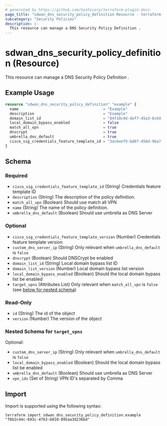 ```yaml
---
# generated by https://github.com/hashicorp/terraform-plugin-docs
page_title: "sdwan_dns_security_policy_definition Resource - terraform-provider-sdwan"
subcategory: "Security Policies"
description: |-
  This resource can manage a DNS Security Policy Definition .
---
```


# sdwan_dns_security_policy_definition (Resource)

This resource can manage a DNS Security Policy Definition .

## Example Usage

```terraform
resource "sdwan_dns_security_policy_definition" "example" {
  name                                      = "Example"
  description                               = "Example"
  domain_list_id                            = "84f10c9d-def7-45a3-8c64-6df26163c861"
  local_domain_bypass_enabled               = false
  match_all_vpn                             = true
  dnscrypt                                  = true
  umbrella_dns_default                      = true
  cisco_sig_credentials_feature_template_id = "3ac6eef9-bd8f-458d-96a7-a932c90b1e75"
}
```

<!-- schema generated by tfplugindocs -->
## Schema

### Required

- `cisco_sig_credentials_feature_template_id` (String) Credentials feature template ID
- `description` (String) The description of the policy definition.
- `match_all_vpn` (Boolean) Should use match all VPN
- `name` (String) The name of the policy definition.
- `umbrella_dns_default` (Boolean) Should use umbrella as DNS Server

### Optional

- `cisco_sig_credentials_feature_template_version` (Number) Credentials feature template version
- `custom_dns_server_ip` (String) Only relevant when `umbrella_dns_default` is `false`
- `dnscrypt` (Boolean) Should DNSCrypt be enabled
- `domain_list_id` (String) Local domain bypass list ID
- `domain_list_version` (Number) Local domain bypass list version
- `local_domain_bypass_enabled` (Boolean) Should the local domain bypass list be enabled
- `target_vpns` (Attributes List) Only relevant when `match_all_vpn` is `false` (see [below for nested schema](#nestedatt--target_vpns))

### Read-Only

- `id` (String) The id of the object
- `version` (Number) The version of the object

<a id="nestedatt--target_vpns"></a>
### Nested Schema for `target_vpns`

Optional:

- `custom_dns_server_ip` (String) Only relevant when `umbrella_dns_default` is `false`
- `local_domain_bypass_enabled` (Boolean) Should the local domain bypass list be enabled
- `umbrella_dns_default` (Boolean) Should use umbrella as DNS Server
- `vpn_ids` (Set of String) VPN ID's separated by Comma

## Import

Import is supported using the following syntax:

```shell
terraform import sdwan_dns_security_policy_definition.example "f6b2c44c-693c-4763-b010-895aa3d236bd"
```
